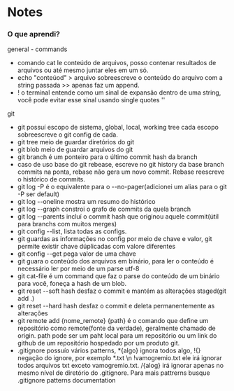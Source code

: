 # Notes


### O que aprendi?

general - commands
- comando cat le conteúdo de arquivos, posso contenar resultados de arquivos ou até mesmo juntar eles em um só.
- echo "conteúod" > arquivo sobreescreve o conteúdo do arquivo com a string passada >> apenas faz um append.
- ! o terminal entende como um sinal de expansão dentro de uma string, você pode evitar esse sinal usando single quotes ''

git 
- git possuí escopo de sistema, global, local, working tree cada escopo sobreescreve o git config de cada.
- git tree meio de guardar diretórios do git
- git blob meio de guardar arquivos do git
- git branch é um ponteiro para o último commit hash da branch
- caso de uso base do git rebease, escreve no git history da base branch commits na ponta, 
rebase não gera um novo commit. Rebase reescreve o histórico de commits.
- git log -P é o equivalente para o --no-pager(adicionei um alias para o git -P ser default)
- git log --oneline mostra um resumo do histórico
- git log --graph constroi o grafo de commits da quela branch
- git log --parents incluí o commit hash que originou aquele commit(útil para branchs com muitos merges)
- git config --list, lista todas as configs.
- git guardas as informações no config por meio de chave e valor, git permite existir chave dúplicadas com valore diferentes
- git config --get pega valor de uma chave
- git guara o conteúdo dos arquivos em binário, para ler o conteúdo é necessário ler por meio de um parse utf-8
- git cat-file é um command que faz o parse do conteúdo de um binário para você, foneça a hash de um blob.
- git reset --soft hash desfaz o commit e mantém as alterações staged(git add .)
- git reset --hard hash desfaz o commit e deleta permanentemente as alterações
- git remote add {nome_remote} {path} é o comando que define um repositório como remote(fonte da verdade), geralmente chamado de origin.
path pode ser um paht local para um repositório ou um link do github de um repositório hospedado por um produto git.
- .gitignore possuío vários patterns, *{algo} ignora todos algo, !{} negação do ignore, 
por exemplo *.txt \n !vamogremio.txt ele irá ignorar todos arquivos txt exceto vamogremio.txt.
/{alog} irá ignorar apenas no mesmo nível de diretório do .gitignore. Para mais pattrerns busque .gitignore patterns documentation
